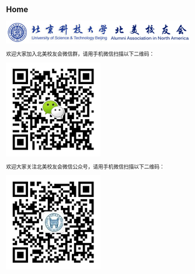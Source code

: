 Home
-------------------------------
![北美校友会](images/ustbaana_logo.gif)

欢迎大家加入北美校友会微信群，请用手机微信扫描以下二维码：

![北美校友会微信群](images/allen_qrcode.png)

欢迎大家关注北美校友会微信公众号，请用手机微信扫描以下二维码：

![北美校友会微信公众号](images/mp_ustbaana_qrcode.jpg)
